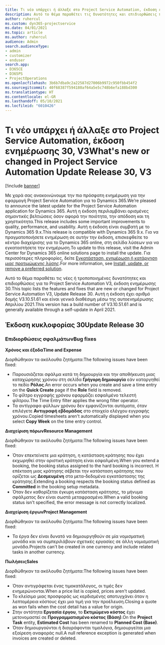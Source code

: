```yaml
---
title: Τι νέο υπάρχει ή άλλαξε στο Project Service Automation, έκδοση ενημέρωσης 30, V3
description: Αυτό το θέμα παραθέτει τις δυνατότητες και επιδιορθώσεις που είναι διαθέσιμες στο Project Service Automation, έκδοση ενημέρωσης 30, V3.
author: ruhercul
ms.custom: dyn365-projectservice
ms.date: 04/01/2021
ms.topic: article
ms.author: ruhercul
audience: Admin
search.audienceType:
- admin
- customizer
- enduser
search.app:
- D365CE
- D365PS
- ProjectOperations
ms.openlocfilehash: 3b6b7dba9c2a22587d27006b9972c950fbb454f2
ms.sourcegitcommit: 40f68387f594180af64a5e5c748b6efa188bd300
ms.translationtype: HT
ms.contentlocale: el-GR
ms.lasthandoff: 05/10/2021
ms.locfileid: "6010426"
---
```

# <a name="whats-new-or-changed-in-project-service-automation-update-release-30-v3"></a><span data-ttu-id="77e83-103">Τι νέο υπάρχει ή άλλαξε στο Project Service Automation, έκδοση ενημέρωσης 30, V3</span><span class="sxs-lookup"><span data-stu-id="77e83-103">What's new or changed in Project Service Automation Update Release 30, V3</span></span>

[!include [banner](../includes/psa-now-project-operations.md)]

<span data-ttu-id="77e83-104">Με χαρά σας ανακοινώνουμε την πιο πρόσφατη ενημέρωση για την εφαρμογή Project Service Automation για το Dynamics 365.</span><span class="sxs-lookup"><span data-stu-id="77e83-104">We’re pleased to announce the latest update for the Project Service Automation application for Dynamics 365.</span></span> <span data-ttu-id="77e83-105">Αυτή η έκδοση περιλαμβάνει ορισμένες σημαντικές βελτιώσεις όσον αφορά την ποιότητα, την απόδοση και τη χρηστικότητα.</span><span class="sxs-lookup"><span data-stu-id="77e83-105">This release includes some important improvements to quality, performance, and usability.</span></span> <span data-ttu-id="77e83-106">Αυτή η έκδοση είναι συμβατή με το Dynamics 365 9.x.</span><span class="sxs-lookup"><span data-stu-id="77e83-106">This release is compatible with Dynamics 365 9.x.</span></span> <span data-ttu-id="77e83-107">Για να πραγματοποιήσετε ενημέρωση σε αυτήν την έκδοση, επισκεφθείτε το κέντρο διαχείρισης για το Dynamics 365 online, στη σελίδα λύσεων για να εγκαταστήσετε την ενημέρωση.</span><span class="sxs-lookup"><span data-stu-id="77e83-107">To update to this release, visit the Admin Center for Dynamics 365 online solutions page to install the update.</span></span> <span data-ttu-id="77e83-108">Για περισσότερες πληροφορίες, δείτε [Εγκατάσταση, ενημέρωση ή κατάργηση μιας προτιμώμενης λύσης](/power-platform/admin/install-remove-preferred-solution.md).</span><span class="sxs-lookup"><span data-stu-id="77e83-108">For more information, see [Install, update, or remove a preferred solution](/power-platform/admin/install-remove-preferred-solution.md).</span></span>

<span data-ttu-id="77e83-109">Αυτό το θέμα παραθέτει τις νέες ή τροποποιημένες δυνατότητες και επιδιορθώσεις για το Project Service Automation V3, έκδοση ενημέρωσης 30.</span><span class="sxs-lookup"><span data-stu-id="77e83-109">This topic lists the features and fixes that are new or changed for Project Service Automation V3, Update Release 30.</span></span> <span data-ttu-id="77e83-110">Αυτή η έκδοση έχει αριθμό δομής V3.10.51.61 και είναι γενικά διαθέσιμη μέσω της αυτοενημέρωσης Απριλίου 2021.</span><span class="sxs-lookup"><span data-stu-id="77e83-110">This version has a build number of V3.10.51.61 and is generally available through a self-update in April 2021.</span></span>

## <a name="update-release-30"></a><span data-ttu-id="77e83-111">Έκδοση κυκλοφορίας 30</span><span class="sxs-lookup"><span data-stu-id="77e83-111">Update Release 30</span></span>

### <a name="bug-fixes"></a><span data-ttu-id="77e83-112">Επιδιορθώσεις σφαλμάτων</span><span class="sxs-lookup"><span data-stu-id="77e83-112">Bug fixes</span></span>

<span data-ttu-id="77e83-113">**Χρόνος και έξοδα**</span><span class="sxs-lookup"><span data-stu-id="77e83-113">**Time and Expense**</span></span>

<span data-ttu-id="77e83-114">Διορθώθηκαν τα ακόλουθα ζητήματα:</span><span class="sxs-lookup"><span data-stu-id="77e83-114">The following issues have been fixed:</span></span>

- <span data-ttu-id="77e83-115">Παρουσιάζεται σφάλμα κατά τη δημιουργία και την αποθήκευση μιας καταχώρησης χρόνου στη σελίδα **Γρήγορη δημιουργία** εάν καταργηθεί το πεδίο **Ρόλος**.</span><span class="sxs-lookup"><span data-stu-id="77e83-115">An error occurs when you create and save a time entry on the **Quick Create** page if the **Role** field is removed.</span></span>
- <span data-ttu-id="77e83-116">Το φίλτρο εγγραφής χρόνου εφαρμόζει εσφαλμένο τελεστή φίλτρου.</span><span class="sxs-lookup"><span data-stu-id="77e83-116">The Time Entry filter applies the wrong filter operator.</span></span>
- <span data-ttu-id="77e83-117">Τα αντίγραφα φύλλων χρόνου δεν εμφανίζονται αυτόματα, όταν επιλέγετε **Αντιγραφή εβδομάδας** στο στοιχείο ελέγχου εγγραφής χρόνου.</span><span class="sxs-lookup"><span data-stu-id="77e83-117">Copied timesheets aren't automatically displayed when you select **Copy Week** on the time entry control.</span></span>

<span data-ttu-id="77e83-118">**Διαχείριση πόρων**</span><span class="sxs-lookup"><span data-stu-id="77e83-118">**Resource Management**</span></span>

<span data-ttu-id="77e83-119">Διορθώθηκαν τα ακόλουθα ζητήματα:</span><span class="sxs-lookup"><span data-stu-id="77e83-119">The following issues have been fixed:</span></span>

- <span data-ttu-id="77e83-120">Όταν επεκτείνετε μια κράτηση, η κατάσταση κράτησης που έχει εκχωρηθεί στην οριστική κράτηση είναι εσφαλμένη.</span><span class="sxs-lookup"><span data-stu-id="77e83-120">When you extend a booking, the booking status assigned to the hard booking is incorrect.</span></span> <span data-ttu-id="77e83-121">Η επέκταση μιας κράτησης σέβεται την κατάσταση κράτησης που ορίζεται ως **Δεσμευμένη** στα μετα-δεδομένα εγκατάστασης της κράτησης.</span><span class="sxs-lookup"><span data-stu-id="77e83-121">Extending a booking respects the booking status defined as **Committed** in the booking setup metadata.</span></span>
- <span data-ttu-id="77e83-122">Όταν δεν καθορίζεται έγκυρη κατάσταση κράτησης, το μήνυμα σφάλματος δεν είναι σωστά μεταφρασμένο.</span><span class="sxs-lookup"><span data-stu-id="77e83-122">When a valid booking status isn't specified, the error message is not correctly localized.</span></span>

<span data-ttu-id="77e83-123">**Διαχείριση έργων**</span><span class="sxs-lookup"><span data-stu-id="77e83-123">**Project Management**</span></span>

<span data-ttu-id="77e83-124">Διορθώθηκαν τα ακόλουθα ζητήματα:</span><span class="sxs-lookup"><span data-stu-id="77e83-124">The following issues have been fixed:</span></span>

- <span data-ttu-id="77e83-125">Τα έργα δεν είναι δυνατό να δημιουργηθούν σε μία νομισματική μονάδα και να συμπεριλάβουν σχετικές εργασίες σε άλλη νομισματική μονάδα.</span><span class="sxs-lookup"><span data-stu-id="77e83-125">Projects can't be created in one currency and include related tasks in another currency.</span></span>

<span data-ttu-id="77e83-126">**Πωλήσεις**</span><span class="sxs-lookup"><span data-stu-id="77e83-126">**Sales**</span></span>

<span data-ttu-id="77e83-127">Διορθώθηκαν τα ακόλουθα ζητήματα:</span><span class="sxs-lookup"><span data-stu-id="77e83-127">The following issues have been fixed:</span></span>

- <span data-ttu-id="77e83-128">Όταν αντιγράφεται ένας τιμοκατάλογος, οι τιμές δεν ενημερώνονται.</span><span class="sxs-lookup"><span data-stu-id="77e83-128">When a price list is copied, prices aren't updated.</span></span>
- <span data-ttu-id="77e83-129">Το κλείσιμο μιας προσφοράς ως κερδισμένης αποτυγχάνει όταν η λεπτομέρεια κόστους έχει μια τιμή για την προέλευση.</span><span class="sxs-lookup"><span data-stu-id="77e83-129">Closing a quote as won fails when the cost detail has a value for origin.</span></span>
- <span data-ttu-id="77e83-130">Στην οντότητα **Εργασία έργου**, το **Εκτιμώμενο κόστος** έχει μετονομαστεί σε **Προγραμματισμένο κόστος (Βάση)**.</span><span class="sxs-lookup"><span data-stu-id="77e83-130">On the **Project Task** entity, **Estimated Cost** has been renamed to **Planned Cost (Base)**.</span></span>
- <span data-ttu-id="77e83-131">Όταν δημιουργούνται ή διαγράφονται τιμολόγια, δημιουργείται μια εξαίρεση αναφοράς null.</span><span class="sxs-lookup"><span data-stu-id="77e83-131">A null reference exception is generated when invoices are created or deleted.</span></span>
